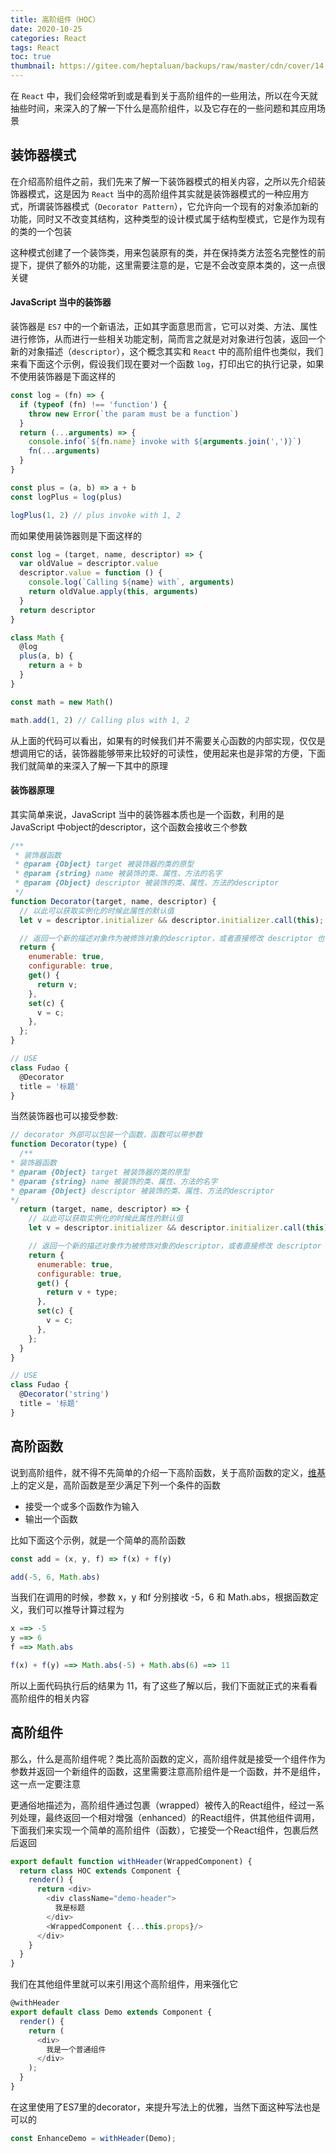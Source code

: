 ```yaml
---
title: 高阶组件（HOC）
date: 2020-10-25
categories: React
tags: React
toc: true
thumbnail: https://gitee.com/heptaluan/backups/raw/master/cdn/cover/14.jpg
---
```


在 `React` 中，我们会经常听到或是看到关于高阶组件的一些用法，所以在今天就抽些时间，来深入的了解一下什么是高阶组件，以及它存在的一些问题和其应用场景

<!--more-->


<!-- 我们在之前的 [React-Redux 的实现](http://localhost:4000/2020/10/23/React/13/#Connect-和-mapStateToProps) 的章节当中曾在使用过 -->


## 装饰器模式

在介绍高阶组件之前，我们先来了解一下装饰器模式的相关内容，之所以先介绍装饰器模式，这是因为 `React` 当中的高阶组件其实就是装饰器模式的一种应用方式，所谓装饰器模式（`Decorator Pattern`），它允许向一个现有的对象添加新的功能，同时又不改变其结构，这种类型的设计模式属于结构型模式，它是作为现有的类的一个包装

这种模式创建了一个装饰类，用来包装原有的类，并在保持类方法签名完整性的前提下，提供了额外的功能，这里需要注意的是，它是不会改变原本类的，这一点很关键

#### JavaScript 当中的装饰器

装饰器是 `ES7` 中的一个新语法，正如其字面意思而言，它可以对类、方法、属性进行修饰，从而进行一些相关功能定制，简而言之就是对对象进行包装，返回一个新的对象描述（`descriptor`），这个概念其实和 `React` 中的高阶组件也类似，我们来看下面这个示例，假设我们现在要对一个函数 `log`，打印出它的执行记录，如果不使用装饰器是下面这样的

```js
const log = (fn) => {
  if (typeof (fn) !== 'function') {
    throw new Error(`the param must be a function`)
  }
  return (...arguments) => {
    console.info(`${fn.name} invoke with ${arguments.join(',')}`)
    fn(...arguments)
  }
}

const plus = (a, b) => a + b
const logPlus = log(plus)

logPlus(1, 2) // plus invoke with 1, 2
```

而如果使用装饰器则是下面这样的

```js
const log = (target, name, descriptor) => {
  var oldValue = descriptor.value
  descriptor.value = function () {
    console.log(`Calling ${name} with`, arguments)
    return oldValue.apply(this, arguments)
  }
  return descriptor
}

class Math {
  @log
  plus(a, b) {
    return a + b
  }
}

const math = new Math()

math.add(1, 2) // Calling plus with 1, 2
```

从上面的代码可以看出，如果有的时候我们并不需要关心函数的内部实现，仅仅是想调用它的话，装饰器能够带来比较好的可读性，使用起来也是非常的方便，下面我们就简单的来深入了解一下其中的原理



#### 装饰器原理

其实简单来说，JavaScript 当中的装饰器本质也是一个函数，利用的是 JavaScript 中object的descriptor，这个函数会接收三个参数

```js
/**
 * 装饰器函数
 * @param {Object} target 被装饰器的类的原型
 * @param {string} name 被装饰的类、属性、方法的名字
 * @param {Object} descriptor 被装饰的类、属性、方法的descriptor
 */
function Decorator(target, name, descriptor) {
  // 以此可以获取实例化的时候此属性的默认值
  let v = descriptor.initializer && descriptor.initializer.call(this);

  // 返回一个新的描述对象作为被修饰对象的descriptor，或者直接修改 descriptor 也可以
  return {
    enumerable: true,
    configurable: true,
    get() {
      return v;
    },
    set(c) {
      v = c;
    },
  };
}

// USE
class Fudao {
  @Decorator
  title = '标题'
}
```

当然装饰器也可以接受参数:

```js
// decorator 外部可以包装一个函数，函数可以带参数
function Decorator(type) {
  /**
* 装饰器函数
* @param {Object} target 被装饰器的类的原型
* @param {string} name 被装饰的类、属性、方法的名字
* @param {Object} descriptor 被装饰的类、属性、方法的descriptor
*/
  return (target, name, descriptor) => {
    // 以此可以获取实例化的时候此属性的默认值
    let v = descriptor.initializer && descriptor.initializer.call(this);

    // 返回一个新的描述对象作为被修饰对象的descriptor，或者直接修改 descriptor 也可以
    return {
      enumerable: true,
      configurable: true,
      get() {
        return v + type;
      },
      set(c) {
        v = c;
      },
    };
  }
}

// USE
class Fudao {
  @Decorator('string')
  title = '标题'
}
```



## 高阶函数

说到高阶组件，就不得不先简单的介绍一下高阶函数，关于高阶函数的定义，[维基](https://zh.wikipedia.org/zh-hans/高阶函数) 上的定义是，高阶函数是至少满足下列一个条件的函数

* 接受一个或多个函数作为输入
* 输出一个函数

比如下面这个示例，就是一个简单的高阶函数

```js
const add = (x, y, f) => f(x) + f(y)

add(-5, 6, Math.abs)
```

当我们在调用的时候，参数 x，y 和f 分别接收 -5，6 和 Math.abs，根据函数定义，我们可以推导计算过程为

```js
x ==> -5
y ==> 6
f ==> Math.abs

f(x) + f(y) ==> Math.abs(-5) + Math.abs(6) ==> 11
```

所以上面代码执行后的结果为 11，有了这些了解以后，我们下面就正式的来看看高阶组件的相关内容



## 高阶组件

那么，什么是高阶组件呢？类比高阶函数的定义，高阶组件就是接受一个组件作为参数并返回一个新组件的函数，这里需要注意高阶组件是一个函数，并不是组件，这一点一定要注意

更通俗地描述为，高阶组件通过包裹（wrapped）被传入的React组件，经过一系列处理，最终返回一个相对增强（enhanced）的React组件，供其他组件调用，下面我们来实现一个简单的高阶组件（函数），它接受一个React组件，包裹后然后返回

```js
export default function withHeader(WrappedComponent) {
  return class HOC extends Component {
    render() {
      return <div>
        <div className="demo-header">
          我是标题
        </div>
        <WrappedComponent {...this.props}/>
      </div>
    }
  }
}
```

我们在其他组件里就可以来引用这个高阶组件，用来强化它

```js
@withHeader
export default class Demo extends Component {
  render() {
    return (
      <div>
        我是一个普通组件
      </div>
    );
  }
}
```

在这里使用了ES7里的decorator，来提升写法上的优雅，当然下面这种写法也是可以的

```js
const EnhanceDemo = withHeader(Demo);
```





## 








